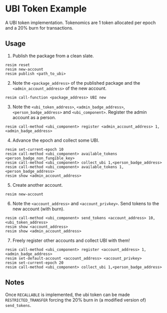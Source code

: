
# UBI Token Example

A UBI token implementation. Tokenomics are 1 token allocated per epoch and a 20% burn for transactions.

## Usage

1. Publish the package from a clean slate.

```
resim reset
resim new-account
resim publish <path_to_ubi>
```

2. Note the `<package_address>` of the published package and the `<admin_account_address>` of the new account.

```
resim call-function <package_address> UBI new
```

3. Note the `<ubi_token_address>`, `<admin_badge_address>`, `<person_badge_address>` and `<ubi_component>`. Register the admin account as a person.

```
resim call-method <ubi_component> register <admin_account_address> 1,<admin_badge_address>
```

4. Advance the epoch and collect some UBI.

```
resim set-current-epoch 10
resim call-method <ubi_component> available_tokens <person_badge_non_fungible_key>
resim call-method <ubi_component> collect_ubi 1,<person_badge_address>
resim call-method <ubi_component> available_tokens 1,<person_badge_address>
resim show <admin_account_address>
```

5. Create another account.

```
resim new-account
```

6. Note the `<account_address>` and `<account_privkey>`. Send tokens to the new account (with burn).

```
resim call-method <ubi_component> send_tokens <account_address> 10,<ubi_token_address>
resim show <account_address>
resim show <admin_account_address>
```

7. Freely register other accounts and collect UBI with them!

```
resim call-method <ubi_component> register <account_address> 1,<admin_badge_address>
resim set-default-account <account_address> <account_privkey>
resim set-current-epoch 20
resim call-method <ubi_component> collect_ubi 1,<person_badge_address>
```

## Notes

Once `RECALLABLE` is implemented, the ubi token can be made `RESTRICTED_TRANSFER` forcing the 20% burn in (a modified version of) `send_tokens`.